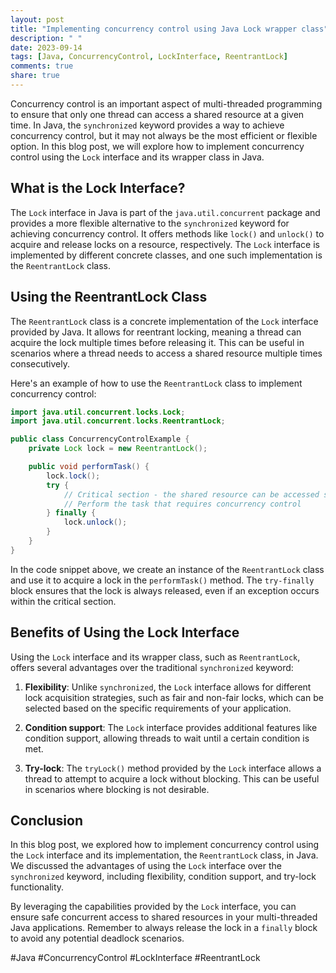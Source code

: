 ```yaml
---
layout: post
title: "Implementing concurrency control using Java Lock wrapper class"
description: " "
date: 2023-09-14
tags: [Java, ConcurrencyControl, LockInterface, ReentrantLock]
comments: true
share: true
---
```


Concurrency control is an important aspect of multi-threaded programming to ensure that only one thread can access a shared resource at a given time. In Java, the `synchronized` keyword provides a way to achieve concurrency control, but it may not always be the most efficient or flexible option. In this blog post, we will explore how to implement concurrency control using the `Lock` interface and its wrapper class in Java.

## What is the Lock Interface?

The `Lock` interface in Java is part of the `java.util.concurrent` package and provides a more flexible alternative to the `synchronized` keyword for achieving concurrency control. It offers methods like `lock()` and `unlock()` to acquire and release locks on a resource, respectively. The `Lock` interface is implemented by different concrete classes, and one such implementation is the `ReentrantLock` class.

## Using the ReentrantLock Class

The `ReentrantLock` class is a concrete implementation of the `Lock` interface provided by Java. It allows for reentrant locking, meaning a thread can acquire the lock multiple times before releasing it. This can be useful in scenarios where a thread needs to access a shared resource multiple times consecutively.

Here's an example of how to use the `ReentrantLock` class to implement concurrency control:

```java
import java.util.concurrent.locks.Lock;
import java.util.concurrent.locks.ReentrantLock;

public class ConcurrencyControlExample {
    private Lock lock = new ReentrantLock();

    public void performTask() {
        lock.lock();
        try {
            // Critical section - the shared resource can be accessed safely here
            // Perform the task that requires concurrency control
        } finally {
            lock.unlock();
        }
    }
}
```

In the code snippet above, we create an instance of the `ReentrantLock` class and use it to acquire a lock in the `performTask()` method. The `try-finally` block ensures that the lock is always released, even if an exception occurs within the critical section.

## Benefits of Using the Lock Interface

Using the `Lock` interface and its wrapper class, such as `ReentrantLock`, offers several advantages over the traditional `synchronized` keyword:

1. **Flexibility**: Unlike `synchronized`, the `Lock` interface allows for different lock acquisition strategies, such as fair and non-fair locks, which can be selected based on the specific requirements of your application.

2. **Condition support**: The `Lock` interface provides additional features like condition support, allowing threads to wait until a certain condition is met.

3. **Try-lock**: The `tryLock()` method provided by the `Lock` interface allows a thread to attempt to acquire a lock without blocking. This can be useful in scenarios where blocking is not desirable.

## Conclusion

In this blog post, we explored how to implement concurrency control using the `Lock` interface and its implementation, the `ReentrantLock` class, in Java. We discussed the advantages of using the `Lock` interface over the `synchronized` keyword, including flexibility, condition support, and try-lock functionality.

By leveraging the capabilities provided by the `Lock` interface, you can ensure safe concurrent access to shared resources in your multi-threaded Java applications. Remember to always release the lock in a `finally` block to avoid any potential deadlock scenarios.

#Java #ConcurrencyControl #LockInterface #ReentrantLock